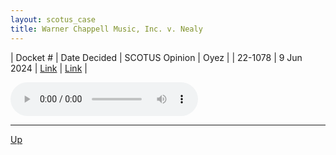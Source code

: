 ```yaml
---
layout: scotus_case
title: Warner Chappell Music, Inc. v. Nealy
---
```


| Docket # | Date Decided | SCOTUS Opinion | Oyez |
| 22-1078 | 9 Jun 2024 | [Link](https://www.supremecourt.gov/opinions/23pdf/601us2r19_jifl.pdf) | [Link](https://www.oyez.org/cases/2023/22-1078) |

<audio controls>
   <source src='./resources/22-1078.mp3' type='audio/mpeg'>
</audio>

<object data='./resources/22-1078.pdf' type='application/pdf'></object>

---

[Up](./README.md)